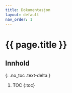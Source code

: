 ```yaml
---
title: Dokumentasjon
layout: default
nav_order: 1
---
```


# {{ page.title }}

## Innhold
{: .no_toc .text-delta }

1. TOC
   {:toc}